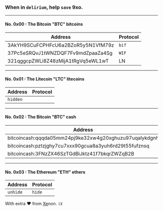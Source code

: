### When in `delirium`, help `save` 9xo.

---
#### No. 0x00 : The Bitcoin "BTC" bitcoins

|Address|Protocol|
|----|----|
|3AkYH9SCuFCPHFcU6a2BZoR5y5N1VfM79z|`bif`|
|37Pc5eSRQvJ1tWNZDQF7Fv9mdZpaaZa4Sg|`WIF`|
|321qggcpZWLi8Z48zMijA1tRgVq5eWL1wT|LN|

---
#### No. 0x01 : The Litecoin "LTC" litecoins

|Address|Protocol|
|----|----|
|`hidden`||

---
#### No. 0x02 : The Bitcoin "BTC" cash

|Address|Protocol|
|----|----|
|bitcoincash:qqqda05mm24pj9ke32xw4g20xghuzu97uqalykdgnh|Brainwallet|
|bitcoincash:pztzjghy7cu7xxx90gcua8a3yuh6rd29t55fufznsq|Longform|
|bitcoincash:3FNzZX46SzTGdBiJktz41f7bkqrZWZqB2B|Legacyformat|

---
#### No. 0x03 : The Ethereum "ETH" ethers
|Address|Protocol|
|----|----|
|`unhide`|`hide`|

With extra ❤️ from [Xe](https://N1X.site)non.
`(X`
